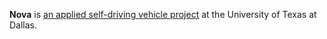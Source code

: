 **Nova** is [an applied self-driving vehicle project](https://nova-utd.github.io) at the University of Texas at Dallas.

